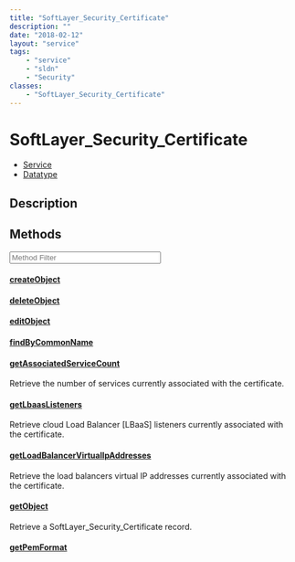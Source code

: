```yaml
---
title: "SoftLayer_Security_Certificate"
description: ""
date: "2018-02-12"
layout: "service"
tags:
    - "service"
    - "sldn"
    - "Security"
classes:
    - "SoftLayer_Security_Certificate"
---
```

# SoftLayer_Security_Certificate
<div id='service-datatype'>
    <ul id='sldn-reference-tabs'>
    <li id='service'> <a href='/reference/services/SoftLayer_Security_Certificate' >Service</a></li>    <li id='datatype'> <a href='/reference/datatypes/SoftLayer_Security_Certificate' >Datatype</a></li>
    </ul>
</div>

## Description




        
<div id="properties" class="content service-content">

## Methods

<div class="view-filters">
    <div class="clearfix">
        <div class="search-input-box">
            <input placeholder="Method Filter" onkeyup="titleSearch(inputId='edit-combine', divId='method-div', elementClass='method-row')" 
                type="text" id="edit-combine" value="" size="30" maxlength="128" class="form-text">
        </div>
    </div>
</div>

<div id="method-div">

<div class="method-row">

#### [createObject](/reference/services/SoftLayer_Security_Certificate/createObject)

</div>

<div class="method-row">

#### [deleteObject](/reference/services/SoftLayer_Security_Certificate/deleteObject)

</div>

<div class="method-row">

#### [editObject](/reference/services/SoftLayer_Security_Certificate/editObject)

</div>

<div class="method-row">

#### [findByCommonName](/reference/services/SoftLayer_Security_Certificate/findByCommonName)

</div>

<div class="method-row">

#### [getAssociatedServiceCount](/reference/services/SoftLayer_Security_Certificate/getAssociatedServiceCount)
Retrieve the number of services currently associated with the certificate.
</div>

<div class="method-row">

#### [getLbaasListeners](/reference/services/SoftLayer_Security_Certificate/getLbaasListeners)
Retrieve cloud Load Balancer [LBaaS] listeners currently associated with the certificate.
</div>

<div class="method-row">

#### [getLoadBalancerVirtualIpAddresses](/reference/services/SoftLayer_Security_Certificate/getLoadBalancerVirtualIpAddresses)
Retrieve the load balancers virtual IP addresses currently associated with the certificate.
</div>

<div class="method-row">

#### [getObject](/reference/services/SoftLayer_Security_Certificate/getObject)
Retrieve a SoftLayer_Security_Certificate record.
</div>

<div class="method-row">

#### [getPemFormat](/reference/services/SoftLayer_Security_Certificate/getPemFormat)

</div>
</div>

</div>

